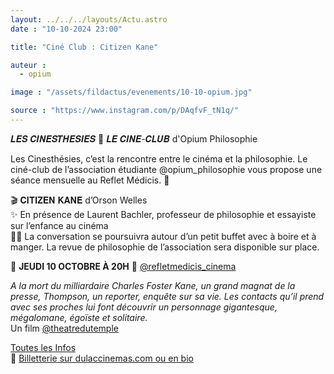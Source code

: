 ```yaml
---
layout: ../../../layouts/Actu.astro
date : "10-10-2024 23:00"

title: "Ciné Club : Citizen Kane"

auteur :
  - opium

image : "/assets/fildactus/evenements/10-10-opium.jpg"

source : "https://www.instagram.com/p/DAqfvF_tN1q/"
---
```


𝑳𝑬𝑺 𝑪𝑰𝑵𝑬𝑺𝑻𝑯𝑬𝑺𝑰𝑬𝑺 💭 𝑳𝑬 𝑪𝑰𝑵𝑬-𝑪𝑳𝑼𝑩  d'Opium Philosophie

Les Cinesthésies, c’est la rencontre entre le cinéma et la philosophie. Le ciné-club de l’association étudiante @opium_philosophie vous propose une séance mensuelle au Reflet Médicis. 💫

🎬 𝐂𝐈𝐓𝐈𝐙𝐄𝐍 𝐊𝐀𝐍𝐄 d’Orson Welles  
✨ En présence de Laurent Bachler, professeur de philosophie et essayiste sur l’enfance au cinéma  
🥨🍷 La conversation se poursuivra autour d’un petit buffet avec à boire et à manger. La revue de philosophie de l’association sera disponible sur place.

📆 __JEUDI 10 OCTOBRE À 20H__
📍 [@refletmedicis_cinema](https://www.instagram.com/refletmedicis_cinema/)

*A la mort du milliardaire Charles Foster Kane, un grand magnat de la presse, Thompson, un reporter, enquête sur sa vie. Les contacts qu’il prend avec ses proches lui font découvrir un personnage gigantesque, mégalomane, égoïste et solitaire.*  
Un film [@theatredutemple](https://www.instagram.com/theatredutemple/)

[Toutes les Infos](https://dulaccinemas.com/cinema/2950/reflet-medicis/article/183512/les-cinesthesies-d-opium-philosophie-citizen-kane-de-orson-welles-presente-par-laurent-bachler-professeur-de-philosophie)  
🎫 [Billetterie sur dulaccinemas.com ou en bio](https://www.ticketingcine.fr/?nc=0824&lang=fr&ids=61936&ps=ecransparis)